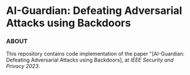 # AI-Guardian: Defeating Adversarial Attacks using Backdoors

### ABOUT

This repository contains code implementation of the paper "[AI-Guardian: Defeating Adversarial Attacks using Backdoors], at *IEEE Security and Privacy 2023*. 
